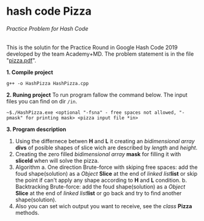 # hash code Pizza
###### Practice Problem for Hash Code

This is the solutin for the Practice Round in Google Hash Code 2019 developed by the team Academy+MD.
The problem statement is in the file "[pizza.pdf](/pizza.pdf)".

**1. Compile project**
```
g++ -o HashPizza HashPizza.cpp
```
**2. Runing project**
To run program fallow the command below. The input files you can find on dir `/in`.
```
~$./HashPizza.exe <optional "-fsna" - free spaces not allowed, "-pmask" for printing mask> <pizza input file *in>
```
**3. Program description**
1. Using the differnece betwen **H** and **L** it creating an _bidimensional array_ **divs** of posible shapes of slice wich are described by _length_ and _height_.
2. Creating the zero filled _bidimensional array_ **mask** for filling it with **sliceId** when will solve the pizza.
3. Algorithm 
a. One direction Brute-force with skiping free spaces: add the foud shape(solution) as a _Object_ **Slice** at the end of _linked list_**list** or skip the point if can't apply any shape according to **H** and **L** condition.
b. Backtracking Brute-force: add the foud shape(solution) as a _Object_ **Slice** at the end of _linked list_**list** or go back and try to find another shape(solution).
4. Also you can set wich output you want to receive, see the _class_ **Pizza** methods.